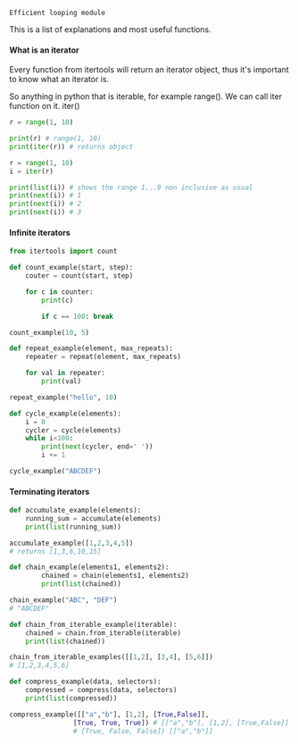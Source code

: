 `Efficient looping module`

This is a list of explanations and most useful functions.

#### What is an iterator

Every function from itertools will return an iterator object, thus it's important to know what an iterator is.

So anything in python that is iterable, for example range().
We can call iter function on it. iter()
```python
r = range(1, 10)

print(r) # range(1, 10)
print(iter(r)) # returns object
```

```python
r = range(1, 10)
i = iter(r)

print(list(i)) # shows the range 1...9 non inclusive as usual
print(next(i)) # 1
print(next(i)) # 2
print(next(i)) # 3
```

#### Infinite iterators

```python
from itertools import count

def count_example(start, step):
	couter = count(start, step)

	for c in counter:
		print(c)

		if c == 100: break

count_example(10, 5)
```

```python
def repeat_example(element, max_repeats):
	repeater = repeat(element, max_repeats)

	for val in repeater:
		print(val)

repeat_example("hello", 10)
```

```python
def cycle_example(elements):
	i = 0
	cycler = cycle(elements)
	while i<100:
		print(next(cycler, end=' '))
		i += 1

cycle_example("ABCDEF")
```
#### Terminating iterators

```python
def accumulate_example(elements):
	running_sum = accumulate(elements)
	print(list(running_sum))

accumulate_example([1,2,3,4,5])
# returns [1,3,6,10,15]
```

```python
def chain_example(elements1, elements2):
		chained = chain(elements1, elements2)
		print(list(chained))

chain_example("ABC", "DEF")
# "ABCDEF"
```

```python
def chain_from_iterable_example(iterable):
	chained = chain.from_iterable(iterable)
	print(list(chained))

chain_from_iterable_examples([[1,2], [3,4], [5,6]])
# [1,2,3,4,5,6]
```

```python
def compress_example(data, selectors):
	compressed = compress(data, selectors)
	print(list(compressed))

compress_example([["a","b"], [1,2], [True,False]],
				[True, True, True]) # [["a","b"], [1,2], [True,False]]
				# [True, False, False]) [["a","b"]]
```

